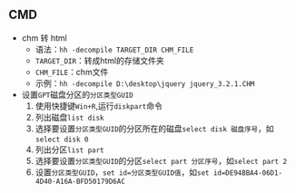 ## CMD 
* chm 转 html 
    * 语法：`hh -decompile TARGET_DIR CHM_FILE`
    * `TARGET_DIR`：转成html的存储文件夹
    * `CHM_FILE`：chm文件
    * 示例：`hh -decompile D:\desktop\jquery jquery_3.2.1.CHM`
* 设置`GPT`磁盘分区的`分区类型GUID`
    1. 使用快捷键`Win+R`,运行`diskpart`命令
    1. 列出磁盘`list disk`
    1. 选择要设置`分区类型GUID`的分区所在的磁盘`select disk 磁盘序号`，如`select disk 0`
    1. 列出分区`list part`
    1. 选择要设置`分区类型GUID`的分区`select part 分区序号`，如`select part 2`
    1. 设置`分区类型GUID`，`set id=分区类型GUID值`，如`set id=DE94BBA4-06D1-4D40-A16A-BFD50179D6AC`